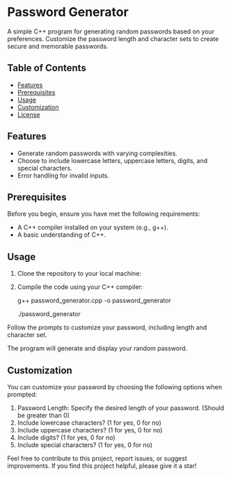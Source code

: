 # Password Generator

A simple C++ program for generating random passwords based on your preferences. Customize the password length and character sets to create secure and memorable passwords.

## Table of Contents
- [Features](#features)
- [Prerequisites](#prerequisites)
- [Usage](#usage)
- [Customization](#customization)
- [License](#license)

## Features

- Generate random passwords with varying complexities.
- Choose to include lowercase letters, uppercase letters, digits, and special characters.
- Error handling for invalid inputs.

## Prerequisites

Before you begin, ensure you have met the following requirements:

- A C++ compiler installed on your system (e.g., g++).
- A basic understanding of C++.

## Usage

1. Clone the repository to your local machine:
2. Compile the code using your C++ compiler:

   g++ password_generator.cpp -o password_generator

   ./password_generator

Follow the prompts to customize your password, including length and character set.

The program will generate and display your random password.

## Customization
You can customize your password by choosing the following options when prompted:

1. Password Length: Specify the desired length of your password. (Should be greater than 0)
2. Include lowercase characters? (1 for yes, 0 for no)
3. Include uppercase characters? (1 for yes, 0 for no)
4. Include digits? (1 for yes, 0 for no)
5. Include special characters? (1 for yes, 0 for no)



Feel free to contribute to this project, report issues, or suggest improvements. If you find this project helpful, please give it a star!
